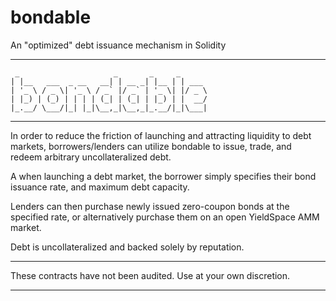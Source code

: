 # bondable
 An "optimized" debt issuance mechanism in Solidity

---------------------
```
 _                     _       _     _      
| |__   ___  _ __   __| | __ _| |__ | | ___ 
| '_ \ / _ \| '_ \ / _` |/ _` | '_ \| |/ _ \
| |_) | (_) | | | | (_| | (_| | |_) | |  __/
|_.__/ \___/|_| |_|\__,_|\__,_|_.__/|_|\___|
```
---------------------

In order to reduce the friction of launching and attracting liquidity to debt markets, borrowers/lenders can utilize bondable to issue, trade, and redeem arbitrary uncollateralized debt.

A when launching a debt market, the borrower simply specifies their bond issuance rate, and maximum debt capacity.

Lenders can then purchase newly issued zero-coupon bonds at the specified rate, or alternatively purchase them on an open YieldSpace AMM market.

Debt is uncollateralized and backed solely by reputation.

---------------------

These contracts have not been audited. Use at your own discretion. 

---------------------
